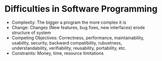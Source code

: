 # Difficulties in Software Programming

- Complexity: The bigger a program the more complex it is
- Change: Changes (New features, bug fixes, new interfaces) erode structure of system
- Competing Objectives: Correctness, performance, maintainability, usability,
  security, backward compatibility, rubustness, understandability,
  verifiability, reusability, portability, etc.
- Constraints: Money, time, resource limitations
